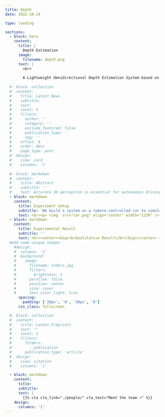 ```yaml
---
title: Depth
date: 2022-10-24

type: landing

sections:
  - block: hero
    content:
      title: |
        Depth Estimation
      image:
        filename: depth.png
      text: |
        <br>
        
        A Lightweight Omnidirectional Depth Estimation System based on Spherical Sweeping for Autonomous Driving
  
  #- block: collection
  #  content:
  #    title: Latest News
  #    subtitle:
  #    text:
  #    count: 5
  #    filters:
  #      author: ''
  #      category: ''
  #      exclude_featured: false
  #      publication_type: ''
  #      tag: ''
  #    offset: 0
  #    order: desc
  #    page_type: post
  #  design:
  #    view: card
  #    columns: '1'
  
  #- block: markdown
  #  content:
  #    title: Abstract
  #    subtitle: ''
  #    text: Accurate 3D perception is essential for autonomous driving. Traditional methods often struggle with geometric ambiguity and slow convergence due to a lack of geometric prior. To address this challenge, we use omnidirectional depth estimation, which is generated by our lab's XXXNET, to introduce geometric prior. Based on the depth information, We propose a cylindrical voxel-based Sketch-Coloring framework. Additionally, our approach introduces a cylindrical voxel representation based on polar coordinate, better aligning with the radial nature of panoramic camera views. This representation adjusts voxel density according to distance, boosting the performance of close proximity. We also build a virtual scene dataset with six fisheye cameras, addressing the lack of fisheye camera dataset in autonomous driving tasks. Experimental results demonstrate that our Sketch-Coloring network significantly enhances 3D perception performance, especially in nearby regions, which makes our method a promising solution for autonomous driving perception.
  - block: markdown
    content:
      title: Experiment Setup
      subtitle: 'We build a system on a remote-controlled car to simulate autonomous driving scenarios.'
      text: <br><p> <img  src="car.png" align="center" width="1250" /> </p>
  - block: markdown
    content:
      title: Experimental Result
      subtitle: ''
      text: <br><center><big><b>Qualitative Result</b></big></center> <br><br> <p> <img  src="depth_display.jpg" align="center" width="1250" /> <br><br>We have achieved good result in real-world scenarios, which can effectively reconstruct the surrounding environment of the vehicle. </p><br><br> <center><big><b>More Demo Video</b></big></center> <br><br> <center>A DEMO of driving on the road</center> <br><br> <video src="ground2.mp4" autoplay="autoplay" loop="loop" controls="controls"></video> <br><br> <center>A DEMO of driving in the underground parking lot</center> <br><br> <video src="underground1.mp4" autoplay="autoplay" loop="loop" controls="controls"></video>
  #add some unique images
    #design:
    #  columns: '1'
    #  background:
    #    image: 
    #      filename: coders.jpg
    #      filters:
    #        brightness: 1
    #      parallax: false
    #      position: center
    #      size: cover
    #      text_color_light: true
      spacing:
        padding: ['20px', '0', '20px', '0']
      css_class: fullscreen

  #- block: collection
  #  content:
  #    title: Latest Preprints
  #    text: ""
  #    count: 5
  #    filters:
  #      folders:
  #        - publication
  #      publication_type: 'article'
  #  design:
  #    view: citation
  #    columns: '1'

  - block: markdown
    content:
      title:
      subtitle:
      text: |
        {{% cta cta_link="./people/" cta_text="Meet the team →" %}}
    design:
      columns: '1'
---
```

